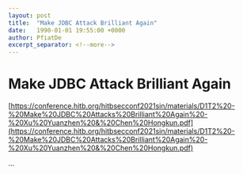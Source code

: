 ```yaml
---
layout: post
title:  "Make JDBC Attack Brilliant Again"
date:   1990-01-01 19:55:00 +0000
author: PfiatDe
excerpt_separator: <!--more-->
---
```


# Make JDBC Attack Brilliant Again

[https://conference.hitb.org/hitbsecconf2021sin/materials/D1T2%20-%20Make%20JDBC%20Attacks%20Brilliant%20Again%20-%20Xu%20Yuanzhen%20&%20Chen%20Hongkun.pdf](https://conference.hitb.org/hitbsecconf2021sin/materials/D1T2%20-%20Make%20JDBC%20Attacks%20Brilliant%20Again%20-%20Xu%20Yuanzhen%20&%20Chen%20Hongkun.pdf)

...
<!--more-->
